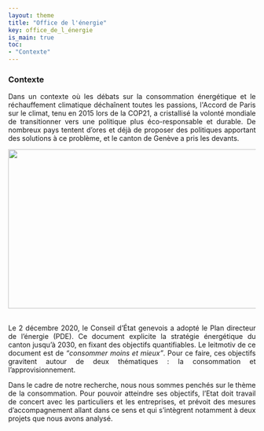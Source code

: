 ```yaml
---
layout: theme
title: "Office de l'énergie"
key: office_de_l_énergie
is_main: true
toc:
- "Contexte"
---
```


### Contexte
<div align="justify"><p>Dans un contexte où les débats sur la consommation énergétique et le réchauffement climatique déchaînent toutes les passions, l'Accord de Paris sur le climat, tenu en 2015 lors de la COP21, a cristallisé la volonté mondiale de transitionner vers une politique plus éco-responsable et durable. De nombreux pays tentent d’ores et déjà de proposer des politiques apportant des solutions à ce problème, et le canton de Genève a pris les devants.</p>

<img src="https://www.ge.ch/media/styles/xl_2_col_1460x648/public/illustration/2020-11/PDE_IMAGE_V2RGB.jpg?h=198a5201&itok=CXuZAcFx" width="730px" height="324px" style="padding: 0px 0px -45px 0px;"/><br>
<br>
<p>Le 2 décembre 2020, le Conseil d’État genevois a adopté le Plan directeur de l’énergie (PDE). Ce document explicite la stratégie énergétique du canton jusqu’à 2030, en fixant des objectifs quantifiables. Le leitmotiv de ce document est de <q style="font-style: italic;">consommer moins et mieux</q>. Pour ce faire, ces objectifs gravitent autour de deux thématiques : la consommation et l’approvisionnement.</p>

<p>Dans le cadre de notre recherche, nous nous sommes penchés sur le thème de la consommation. Pour pouvoir atteindre ses objectifs, l’Etat doit travail de concert avec les particuliers et les entreprises, et prévoit des mesures d’accompagnement allant dans ce sens et qui s’intègrent notamment à deux projets que nous avons analysé.</p></div>
